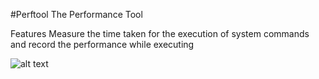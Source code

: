 #Perftool
The Performance Tool

Features
Measure the time taken for the execution of system commands and record the performance while executing

![alt text](https://raw.githubusercontent.com/YajanaRao/Perftool/site/images/console.PNG )

